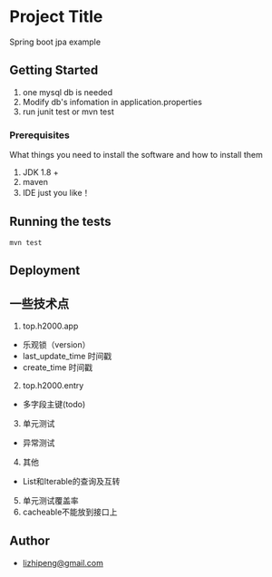 # Project Title

Spring boot jpa example

## Getting Started

1. one mysql db is needed
2. Modify db's infomation in application.properties
3. run junit test or mvn test

### Prerequisites

What things you need to install the software and how to install them

1. JDK 1.8 +
2. maven
3. IDE just you like！

## Running the tests

```
mvn test
```


## Deployment


## 一些技术点
1. top.h2000.app
  - 乐观锁（version）
  - last_update_time 时间戳
  - create_time 时间戳
2.  top.h2000.entry
  * 多字段主键(todo)
3. 单元测试
  * 异常测试
4. 其他
  * List和Iterable的查询及互转 
5. 单元测试覆盖率 
6. cacheable不能放到接口上
  
## Author

* lizhipeng@gmail.com






